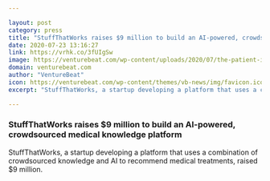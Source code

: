 ```yaml
---

layout: post
category: press
title: "StuffThatWorks raises $9 million to build an AI-powered, crowdsourced medical knowledge platform"
date: 2020-07-23 13:16:27
link: https://vrhk.co/3fUIgSw
image: https://venturebeat.com/wp-content/uploads/2020/07/the-patient-is-in-stuffthatworks-I7vtKVruFcP-dbH9wJ2Scrp.1400x1400-e1594919808858.jpg?w=1200&strip=all
domain: venturebeat.com
author: "VentureBeat"
icon: https://venturebeat.com/wp-content/themes/vb-news/img/favicon.ico
excerpt: "StuffThatWorks, a startup developing a platform that uses a combination of crowdsourced knowledge and AI to recommend medical treatments, raised $9 million."

---
```


### StuffThatWorks raises $9 million to build an AI-powered, crowdsourced medical knowledge platform

StuffThatWorks, a startup developing a platform that uses a combination of crowdsourced knowledge and AI to recommend medical treatments, raised $9 million.